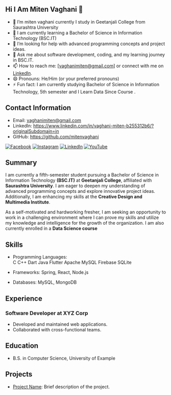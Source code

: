 ## Hi I Am Miten Vaghani 👋

- 🔭 I’m miten vaghani currently I study in Geetanjali College from Saurashtra University 
- 🌱 I am currently learning a Bachelor of Science in Information Technology (BSC.IT)
- 🤔 I’m looking for help with advanced programming concepts and project ideas.
- 💬 Ask me about software development, coding, and my learning journey in BSC.IT.
- 📫 How to reach me: [vaghanimiten@gmail.com] or connect with me on [LinkedIn](https://www.linkedin.com/in/vaghani-miten-b255312b6/?originalSubdomain=in).
- 😄 Pronouns: He/Him (or your preferred pronouns)
- ⚡ Fun fact: I am currently studying Bachelor of Science in Information Technology, 5th semester and I Learn Data Since Course .

## Contact Information
- Email: vaghanimiten@gmail.com
- LinkedIn: https://www.linkedin.com/in/vaghani-miten-b255312b6/?originalSubdomain=in
- GitHub: https://github.com/mitenvaghani

[![Facebook](https://img.shields.io/badge/Facebook-4267B2?style=for-the-badge&logo=facebook&logoColor=white)](https://www.facebook.com/yourprofile)  [![Instagram](https://img.shields.io/badge/Instagram-E4405F?style=for-the-badge&logo=instagram&logoColor=white)](https://www.instagram.com/vaghani_miten/)  [![LinkedIn](https://img.shields.io/badge/LinkedIn-0A66C2?style=for-the-badge&logo=linkedin&logoColor=white)](https://www.linkedin.com/in/vaghani-miten-b255312b6/?originalSubdomain=in)  [![YouTube](https://img.shields.io/badge/YouTube-FF0000?style=for-the-badge&logo=youtube&logoColor=white)](https://www.youtube.com/yourchannel)

## Summary
I am currently a fifth-semester student pursuing a Bachelor of Science in Information Technology **(BSC.IT)** at __Geetanjali College__, affiliated with __Saurashtra University__. I am eager to deepen my understanding of advanced programming concepts and explore innovative project ideas. Additionally, I am enhancing my skills at the __Creative Design and Multimedia Institute__.

As a self-motivated and hardworking fresher, I am seeking an opportunity to work in a challenging environment where I can prove my skills and utilize my knowledge and intelligence for the growth of the organization. I am also currently enrolled in a **Data Science course**

## Skills

- Programming Languages:  
C C++ Dart Java Flutter Apache MySQL Firebase SQLite


- Frameworks: Spring, React, Node.js  
- Databases: MySQL, MongoDB


## Experience
### Software Developer at XYZ Corp
- Developed and maintained web applications.
- Collaborated with cross-functional teams.

## Education
- B.S. in Computer Science, University of Example

## Projects
- [Project Name](https://github.com/johndoe/project): Brief description of the project.
